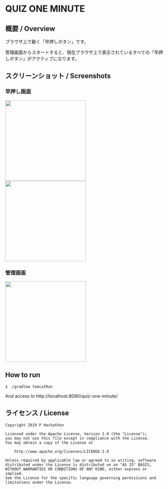# QUIZ ONE MINUTE

## 概要 / Overview

ブラウザ上で動く「早押しボタン」です。

管理画面からスタートすると、現在ブラウザ上で表示されているすべての「早押しボタン」がアクティブになります。

## スクリーンショット / Screenshots

### 早押し画面

[<img src='images/IMG_0053.PNG' width='256'/>](images/IMG_0053.PNG)
[<img src='images/IMG_0054.PNG' width='256'/>](images/IMG_0054.PNG)

### 管理画面

[<img src='images/IMG_0055.PNG' width='256'/>](images/IMG_0055.PNG)

## How to run

`$ ./gradlew tomcatRun`

And access to http://localhost:8080/quiz-one-minute/

## ライセンス / License

    Copyright 2019 P Hackathon

    Licensed under the Apache License, Version 2.0 (the "License");
    you may not use this file except in compliance with the License.
    You may obtain a copy of the License at

        http://www.apache.org/licenses/LICENSE-2.0

    Unless required by applicable law or agreed to in writing, software
    distributed under the License is distributed on an "AS IS" BASIS,
    WITHOUT WARRANTIES OR CONDITIONS OF ANY KIND, either express or implied.
    See the License for the specific language governing permissions and
    limitations under the License.
